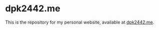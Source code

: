 # dpk2442.me

This is the repository for my personal website, available at [dpk2442.me](http://dpk2442.me).